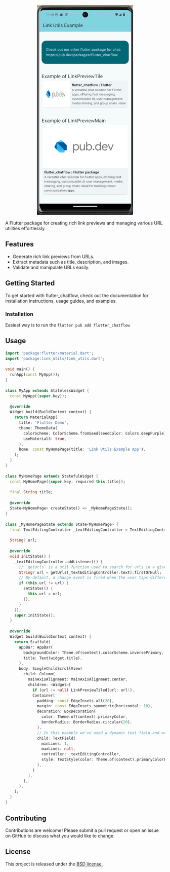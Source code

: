 <!--
This README describes the package. If you publish this package to pub.dev,
this README's contents appear on the landing page for your package.

For information about how to write a good package README, see the guide for
[writing package pages](https://dart.dev/guides/libraries/writing-package-pages).

For general information about developing packages, see the Dart guide for
[creating packages](https://dart.dev/guides/libraries/create-library-packages)
and the Flutter guide for
[developing packages and plugins](https://flutter.dev/developing-packages).
-->
<p align="center">
  <img alt="Chat Image" src="https://raw.githubusercontent.com/IsaiahTek/link_utils/main/images/link_utils_preview.png" />
</p>
A Flutter package for creating rich link previews and managing various URL utilities effortlessly.

## Features

- Generate rich link previews from URLs.
- Extract metadata such as title, description, and images.
- Validate and manipulate URLs easily.


## Getting Started
To get started with flutter_chatflow, check out the documentation for installation instructions, usage guides, and examples.

### Installation

Easiest way is to run the `flutter pub add flutter_chatflow`


## Usage


```dart
import 'package:flutter/material.dart';
import 'package:link_utils/link_utils.dart';

void main() {
  runApp(const MyApp());
}

class MyApp extends StatelessWidget {
  const MyApp({super.key});

  @override
  Widget build(BuildContext context) {
    return MaterialApp(
      title: 'Flutter Demo',
      theme: ThemeData(
        colorScheme: ColorScheme.fromSeed(seedColor: Colors.deepPurple),
        useMaterial3: true,
      ),
      home: const MyHomePage(title: 'Link Utils Example App'),
    );
  }
}

class MyHomePage extends StatefulWidget {
  const MyHomePage({super.key, required this.title});

  final String title;

  @override
  State<MyHomePage> createState() => _MyHomePageState();
}

class _MyHomePageState extends State<MyHomePage> {
  final TextEditingController _textEditingController = TextEditingController();

  String? url;

  @override
  void initState() {
    _textEditingController.addListener(() {
      // `getUrls` is a util function used to search for urls in a given text
      String? url = getUrls(_textEditingController.text).firstOrNull;
      // By default, a change event is fired when the user taps different parts of the text field. So we ensure we're only setting the url when a user changes the first url text and not any other text
      if (this.url != url) {
        setState(() {
          this.url = url;
        });
      }
    });
    super.initState();
  }

  @override
  Widget build(BuildContext context) {
    return Scaffold(
      appBar: AppBar(
        backgroundColor: Theme.of(context).colorScheme.inversePrimary,
        title: Text(widget.title),
      ),
      body: SingleChildScrollView(
        child: Column(
          mainAxisAlignment: MainAxisAlignment.center,
          children: <Widget>[
            if (url != null) LinkPreviewTiled(url: url!),
            Container(
              padding: const EdgeInsets.all(20),
              margin: const EdgeInsets.symmetric(horizontal: 10),
              decoration: BoxDecoration(
                color: Theme.of(context).primaryColor,
                borderRadius: BorderRadius.circular(20),
              ),
              // In this example we've used a dynamic text field and we used a text editing controller.
              child: TextField(
                minLines: 1,
                maxLines: null,
                controller: _textEditingController,
                style: TextStyle(color: Theme.of(context).primaryColorLight),
              ),
            )
          ],
        ),
      ),
    );
  }
}

```

## Contributing
Contributions are welcome! Please submit a pull request or open an issue on GitHub to discuss what you would like to change.

## License
This project is released under the [BSD license.](https://github.com/IsaiahTek/link_utils/blob/main/LICENSE)